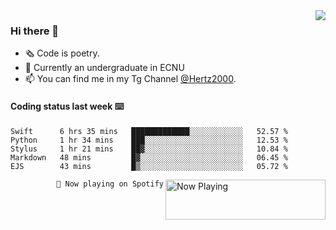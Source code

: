 <img  align="right" src="https://github-readme-stats.vercel.app/api?username=BillChen2K&show_icons=true&count_private=true&hide_title=true">

### Hi there 👋

- 🗞 Code is poetry.
- 🌱 Currently an undergraduate in ECNU
- 📫 You can find me in my Tg Channel [@Hertz2000](https://t.me/Hertz2000).

#### Coding status last week ⌨️

<!--START_SECTION:waka-->
```text
Swift      6 hrs 35 mins   █████████████░░░░░░░░░░░░   52.57 % 
Python     1 hr 34 mins    ███░░░░░░░░░░░░░░░░░░░░░░   12.53 % 
Stylus     1 hr 21 mins    ██▓░░░░░░░░░░░░░░░░░░░░░░   10.84 % 
Markdown   48 mins         █▓░░░░░░░░░░░░░░░░░░░░░░░   06.45 % 
EJS        43 mins         █▒░░░░░░░░░░░░░░░░░░░░░░░   05.72 % 
```
<!--END_SECTION:waka-->


<div>
<a href="https://spotify-now-playing.billchen2k.vercel.app/now-playing?open">
   <img align="right" src="https://spotify-now-playing.billchen2k.vercel.app/now-playing" width="256" height="64" alt="Now Playing">
</a>
</div>

<div>
<p align="right"><code>🎵 Now playing on Spotify</code></p>
</div>

<!--
**BillChen2K/BillChen2K** is a ✨ _special_ ✨ repository because its `README.md` (this file) appears on your GitHub profile.

Here are some ideas to get you started:

- 🔭 I’m currently working on ...
- 🌱 I’m currently learning ...
- 👯 I’m looking to collaborate on ...
- 🤔 I’m looking for help with ...
- 💬 Ask me about ...
- 📫 How to reach me: ...
- 😄 Pronouns: ...
- ⚡ Fun fact: ...
-->

